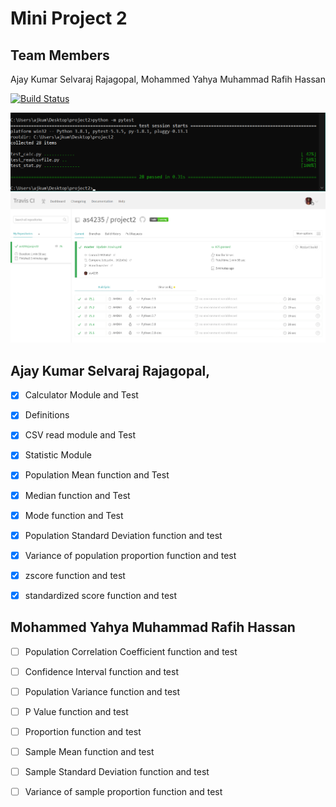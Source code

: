 # Mini Project 2

## Team Members

Ajay Kumar Selvaraj Rajagopal, Mohammed Yahya Muhammad Rafih Hassan 

[![Build Status](https://travis-ci.org/as4235/project2.svg?branch=master)](https://travis-ci.org/as4235/project2)

<img src="Images/TestPass.png">

<img src="Images/TravisPass.png">

## Ajay Kumar Selvaraj Rajagopal,

- [x] Calculator Module and Test

- [x] Definitions

- [x] CSV read module and Test

- [x] Statistic Module

- [x] Population Mean function and Test

- [x] Median function and Test

- [x] Mode function and Test

- [x] Population Standard Deviation function and test

- [x] Variance of population proportion function and test

- [x] zscore function and test

- [x] standardized score function and test

## Mohammed Yahya Muhammad Rafih Hassan

- [ ] Population Correlation Coefficient function and test

- [ ] Confidence Interval function and test

- [ ] Population Variance function and test

- [ ] P Value function and test

- [ ] Proportion function and test

- [ ] Sample Mean function and test

- [ ] Sample Standard Deviation function and test

- [ ] Variance of sample proportion function and test
